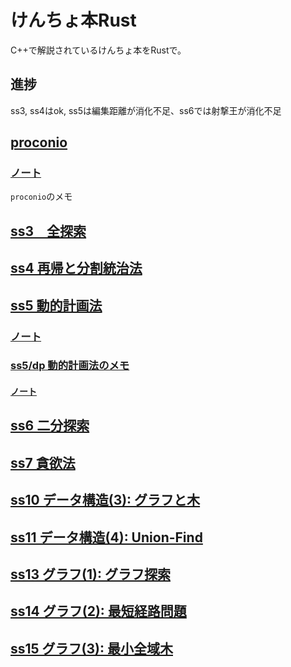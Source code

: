 # けんちょ本Rust

C++で解説されているけんちょ本をRustで。

## 進捗

ss3, ss4はok, ss5は編集距離が消化不足、ss6では射撃王が消化不足

## [proconio](./src/proconio)
### [ノート](./docs/proconio)

`proconio`のメモ

## [ss3　全探索](./src/ss3)

## [ss4 再帰と分割統治法](./src/ss4)

## [ss5 動的計画法](./src/ss5)
### [ノート](./docs/ss5/)

### [ss5/dp 動的計画法のメモ](./src/ss5/dp)
#### [ノート](./docs/dp)

## [ss6 二分探索](./src/ss6)

## [ss7 貪欲法](./src/ss7)

## [ss10 データ構造(3): グラフと木](./src/ss10)

## [ss11 データ構造(4): Union-Find](./src/ss11)

## [ss13 グラフ(1): グラフ探索](./src/ss13)

## [ss14 グラフ(2): 最短経路問題](./src/ss14)

## [ss15 グラフ(3): 最小全域木](./src/ss15)
